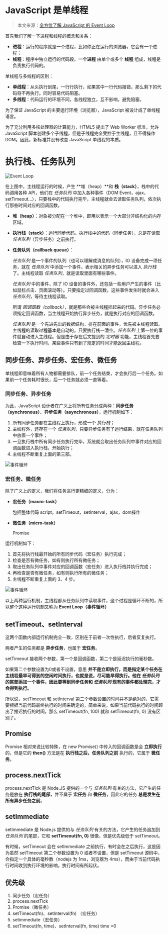 # JavaScript 是单线程

>   本文来源：[全方位了解 JavaScript 的 Event Loop](https://juejin.im/post/5bc2a2d9f265da0ab915edd8)

首先我们了解一下进程和线程的概念和关系：

*   **进程**：运行的程序就是一个进程，比如你正在运行的浏览器，它会有一个进程；
*   **线程**：程序中独立运行的代码段。**一个进程** 由单个或多个 **线程** 组成，线程是负责执行代码的。

单线程与多线程的区别：

*   **单线程**：从头执行到尾，一行行执行，如果其中一行代码报错，那么剩下的代码将不再执行。同时容易代码阻塞。
*   **多线程**：代码运行的环境不同，各线程独立，互不影响，避免阻塞。

为了保证 JavaScript 的主要运行环境（浏览器），JavaScript 被设计成了单线程语言。

为了充分利用多核处理器的计算能力，HTML5 提出了 Web Worker 标准，允许 JavaScript 脚本创建多个子线程，但是子线程完全受控于主线程，且不得操作 DOM。因此，新标准并没有改变 JavaScript 单线程的本质。



# 执行栈、任务队列

![Event Loop](https://user-gold-cdn.xitu.io/2018/10/14/166704d2a7460c61?imageslim)

在上图中，主线程运行的时候，产生 **堆（heap）**和 **栈（stack）**，栈中的代码调用各种 API，他们在 *任务队列* 中加入各种事件（DOM Event，ajax，setTimeout...），只要栈中的代码执行完毕，主线程就会去读取任务队列，依次执行那些时间对应的回调函数。

*   **堆（heap）**：对象被分配在一个堆中，即用以表示一个大部分非结构化的内存区域。

*   **执行栈（stack）**：运行同步代码。执行栈中的代码（同步任务），总是在读取 *任务队列*（异步任务）之前执行。

*   **任务队列（callback queue）**：

    *任务队列* 是一个事件的队列（也可以理解成消息的队列），IO 设备完成一项任务，就在 *任务队列* 中添加一个事件，表示相关的异步任务可以进入 *执行栈* 了。主线程读取 *任务队列*，就是读取里面有哪些事件。

    *任务队列* 中的事件，除了 IO 设备的事件外，还包括一些用户产生的事件（比如鼠标点击、页面滚动等）。只要指定过回调函数，这些事件发生时就会进入 *任务队列*，等待主线程读取。

    所谓 *回调函数（callback）*，就是那些会被主线程挂起来的代码。异步任务必须指定回调函数，当主线程开始执行异步任务，就是执行对应的回调函数。

    *任务队列* 是一个先进先出的数据结构，排在前面的事件，优先被主线程读取。主线程的读取过程基本是自动的，只要执行栈一清空。*任务队列* 上第一位的事件就自动进入主线程。但是由于存在后文提到的 *定时器* 功能，主线程首先要检查一下执行时间，某些事件只有到了规定的时间才能返回主线程。

## 同步任务、异步任务、宏任务、微任务

单线程即意味着所有人物都需要排队，前一个任务结束，才会执行后一个任务。如果前一个任务耗时很长，后一个任务就必须一直等着。

### 同步任务、异步任务

为此，JavaScript 设计者在广义上将所有任务分成两种：**同步任务（synchronous）**、**异步任务（asynchronous）**，运行机制如下：

1.  所有同步任务都在主线程上执行，形成一个 *执行栈*；
2.  主线程外，还存在一个 *任务队列*，只要异步任务有了运行结果，就在任务队列中放置一个事件；
3.  一旦执行栈中所有同步任务执行完毕，系统就会取出任务队列中事件对应的回调函数进入执行栈，开始执行；
4.  主线程不断重复上面的第三部。

![事件循环](https://user-gold-cdn.xitu.io/2018/10/14/166704d2a2f064dd?imageslim)

### 宏任务、微任务

除了广义上的定义，我们将任务进行更精细的定义，分为：

*   **宏任务（macro-task）**

    包括整体代码 script，setTimeout，setInterval，ajax，dom操作

*   **微任务（micro-task）**

    Promise

运行机制如下：

1.  首先将执行栈最开始的所有同步代码（宏任务）执行完成；
2.  检查是否有微任务，如有则执行所有微任务；
3.  取出任务队列中事件对应的回调函数（宏任务）进入执行栈并执行完成；
4.  再检查是否有微任务，如有则执行所有的微任务；
5.  主线程不断重复上面的 3、4 步。

![事件循环](https://user-gold-cdn.xitu.io/2018/10/14/166704d2a7ddba38?imageslim)

以上两种运行机制，主线程都从任务队列中读取事件，这个过程是循环不断的，所以整个这种运行机制又称为 **Event Loop（事件循环）**



## setTimeout、setInterval

这两个函数内部运行机制完全一致，区别在于前者一次性执行，后者反复执行。

两者产生的任务都是 **异步任务**，也属于 **宏任务**。

setTimeout 接收两个参数，第一个是回调函数，第二个是延迟执行的毫秒数。

如果第二个参数设置为0或者不设置，意思 **并不是立即执行，而是指定某个任务在主线程最早可得到的空闲时间执行，也就是说，尽可能早得执行。他在 *任务队列* 的尾部添加一个事件，因此要等到同步任务和 *任务队列* 现有的事件都处理完，才会得到执行。**

所以说，setTimeout 和 setInterval 第二个参数设置的时间并不是绝对的，它需要根据当前代码最终执行的时间来确定的，简单来说，如果当前代码执行的时间超出了推迟执行的时间，那么 setTimeout(fn, 100) 就和 setTimeout(fn, 0) 没有区别了。



## Promise

Promise 相对来说比较特殊，在 new Promise() 中传入的回调函数是会 **立即执行** 的，但是它的 **then()** 方法是在 **执行栈之后，任务队列之前** 执行的，它属于 **微任务**。



## process.nextTick

process.nextTick 是 Node.JS 提供的一个与 *任务队列* 有关的方法，它产生的任务是放在 **执行栈的尾部**，并不属于 **宏任务** 和 **微任务**，因此它的任务 **总是发生在所有异步任务之前**。



## setImmediate

setImmediate 是 Node.js 提供的与 *任务队列* 有关的方法，它产生的任务追加到 *任务队列* 的尾部，它和 **setTimeout(fn, 0)** 很像，但是优先级低于 setTimeout。

有时候，setTimeout 会在 setImmediate 之前执行，有时会在之后执行，这是因为虽然 setTimeout 第二个参数设置为 0 或者不设置，但是 setTimeout 源码中，会指定一个具体的毫秒数（nodejs 为 1ms，浏览器为 4ms），而由于当前代码执行时间收到执行环境的影响，执行时间有所起伏。



## 优先级

1.  同步任务（宏任务）
2.  process.nextTick
3.  Promise（微任务）
4.  setTimeout(fn)、setInterval(fn) （宏任务）
5.  setimmediate（宏任务）
6.  setTimeout(fn, time)、setInterval(fn, time)  time >0